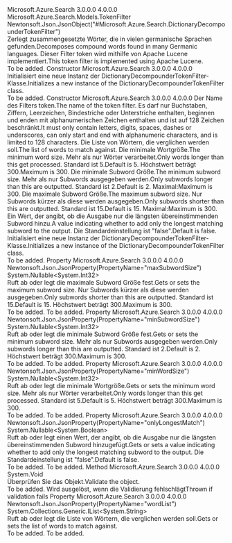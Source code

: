 <Type Name="DictionaryDecompounderTokenFilter" FullName="Microsoft.Azure.Search.Models.DictionaryDecompounderTokenFilter">
  <TypeSignature Language="C#" Value="public class DictionaryDecompounderTokenFilter : Microsoft.Azure.Search.Models.TokenFilter" />
  <TypeSignature Language="ILAsm" Value=".class public auto ansi beforefieldinit DictionaryDecompounderTokenFilter extends Microsoft.Azure.Search.Models.TokenFilter" />
  <TypeSignature Language="DocId" Value="T:Microsoft.Azure.Search.Models.DictionaryDecompounderTokenFilter" />
  <TypeSignature Language="VB.NET" Value="Public Class DictionaryDecompounderTokenFilter&#xA;Inherits TokenFilter" />
  <TypeSignature Language="F#" Value="type DictionaryDecompounderTokenFilter = class&#xA;    inherit TokenFilter" />
  <AssemblyInfo>
    <AssemblyName>Microsoft.Azure.Search</AssemblyName>
    <AssemblyVersion>3.0.0.0</AssemblyVersion>
    <AssemblyVersion>4.0.0.0</AssemblyVersion>
  </AssemblyInfo>
  <Base>
    <BaseTypeName>Microsoft.Azure.Search.Models.TokenFilter</BaseTypeName>
  </Base>
  <Interfaces />
  <Attributes>
    <Attribute>
      <AttributeName>Newtonsoft.Json.JsonObject("#Microsoft.Azure.Search.DictionaryDecompounderTokenFilter")</AttributeName>
    </Attribute>
  </Attributes>
  <Docs>
    <summary>
            <span data-ttu-id="dc05f-101">Zerlegt zusammengesetzte Wörter, die in vielen germanische Sprachen gefunden.</span><span class="sxs-lookup"><span data-stu-id="dc05f-101">Decomposes compound words found in many Germanic languages.</span></span> <span data-ttu-id="dc05f-102">Dieser Filter token wird mithilfe von Apache Lucene implementiert.</span><span class="sxs-lookup"><span data-stu-id="dc05f-102">This token filter is implemented using Apache Lucene.</span></span>
            <see href="http://lucene.apache.org/core/4_10_3/analyzers-common/org/apache/lucene/analysis/compound/DictionaryCompoundWordTokenFilter.html" /></summary>
    <remarks>To be added.</remarks>
  </Docs>
  <Members>
    <Member MemberName=".ctor">
      <MemberSignature Language="C#" Value="public DictionaryDecompounderTokenFilter ();" />
      <MemberSignature Language="ILAsm" Value=".method public hidebysig specialname rtspecialname instance void .ctor() cil managed" />
      <MemberSignature Language="DocId" Value="M:Microsoft.Azure.Search.Models.DictionaryDecompounderTokenFilter.#ctor" />
      <MemberSignature Language="VB.NET" Value="Public Sub New ()" />
      <MemberType>Constructor</MemberType>
      <AssemblyInfo>
        <AssemblyName>Microsoft.Azure.Search</AssemblyName>
        <AssemblyVersion>3.0.0.0</AssemblyVersion>
        <AssemblyVersion>4.0.0.0</AssemblyVersion>
      </AssemblyInfo>
      <Parameters />
      <Docs>
        <summary>
            <span data-ttu-id="dc05f-103">Initialisiert eine neue Instanz der DictionaryDecompounderTokenFilter-Klasse.</span><span class="sxs-lookup"><span data-stu-id="dc05f-103">Initializes a new instance of the DictionaryDecompounderTokenFilter class.</span></span>
            </summary>
        <remarks>To be added.</remarks>
      </Docs>
    </Member>
    <Member MemberName=".ctor">
      <MemberSignature Language="C#" Value="public DictionaryDecompounderTokenFilter (string name, System.Collections.Generic.IList&lt;string&gt; wordList, Nullable&lt;int&gt; minWordSize = null, Nullable&lt;int&gt; minSubwordSize = null, Nullable&lt;int&gt; maxSubwordSize = null, Nullable&lt;bool&gt; onlyLongestMatch = null);" />
      <MemberSignature Language="ILAsm" Value=".method public hidebysig specialname rtspecialname instance void .ctor(string name, class System.Collections.Generic.IList`1&lt;string&gt; wordList, valuetype System.Nullable`1&lt;int32&gt; minWordSize, valuetype System.Nullable`1&lt;int32&gt; minSubwordSize, valuetype System.Nullable`1&lt;int32&gt; maxSubwordSize, valuetype System.Nullable`1&lt;bool&gt; onlyLongestMatch) cil managed" />
      <MemberSignature Language="DocId" Value="M:Microsoft.Azure.Search.Models.DictionaryDecompounderTokenFilter.#ctor(System.String,System.Collections.Generic.IList{System.String},System.Nullable{System.Int32},System.Nullable{System.Int32},System.Nullable{System.Int32},System.Nullable{System.Boolean})" />
      <MemberSignature Language="VB.NET" Value="Public Sub New (name As String, wordList As IList(Of String), Optional minWordSize As Nullable(Of Integer) = null, Optional minSubwordSize As Nullable(Of Integer) = null, Optional maxSubwordSize As Nullable(Of Integer) = null, Optional onlyLongestMatch As Nullable(Of Boolean) = null)" />
      <MemberSignature Language="F#" Value="new Microsoft.Azure.Search.Models.DictionaryDecompounderTokenFilter : string * System.Collections.Generic.IList&lt;string&gt; * Nullable&lt;int&gt; * Nullable&lt;int&gt; * Nullable&lt;int&gt; * Nullable&lt;bool&gt; -&gt; Microsoft.Azure.Search.Models.DictionaryDecompounderTokenFilter" Usage="new Microsoft.Azure.Search.Models.DictionaryDecompounderTokenFilter (name, wordList, minWordSize, minSubwordSize, maxSubwordSize, onlyLongestMatch)" />
      <MemberType>Constructor</MemberType>
      <AssemblyInfo>
        <AssemblyName>Microsoft.Azure.Search</AssemblyName>
        <AssemblyVersion>3.0.0.0</AssemblyVersion>
        <AssemblyVersion>4.0.0.0</AssemblyVersion>
      </AssemblyInfo>
      <Parameters>
        <Parameter Name="name" Type="System.String" />
        <Parameter Name="wordList" Type="System.Collections.Generic.IList&lt;System.String&gt;" />
        <Parameter Name="minWordSize" Type="System.Nullable&lt;System.Int32&gt;" />
        <Parameter Name="minSubwordSize" Type="System.Nullable&lt;System.Int32&gt;" />
        <Parameter Name="maxSubwordSize" Type="System.Nullable&lt;System.Int32&gt;" />
        <Parameter Name="onlyLongestMatch" Type="System.Nullable&lt;System.Boolean&gt;" />
      </Parameters>
      <Docs>
        <param name="name"><span data-ttu-id="dc05f-104">Der Name des Filters token.</span><span class="sxs-lookup"><span data-stu-id="dc05f-104">The name of the token filter.</span></span> <span data-ttu-id="dc05f-105">Es darf nur Buchstaben, Ziffern, Leerzeichen, Bindestriche oder Unterstriche enthalten, beginnen und enden mit alphanumerischen Zeichen enthalten und ist auf 128 Zeichen beschränkt.</span><span class="sxs-lookup"><span data-stu-id="dc05f-105">It must only contain letters, digits, spaces, dashes or underscores, can only start and end with alphanumeric characters, and is limited to 128 characters.</span></span></param>
        <param name="wordList"><span data-ttu-id="dc05f-106">Die Liste von Wörtern, die verglichen werden soll.</span><span class="sxs-lookup"><span data-stu-id="dc05f-106">The list of words to match against.</span></span></param>
        <param name="minWordSize"><span data-ttu-id="dc05f-107">Die minimale Wortgröße.</span><span class="sxs-lookup"><span data-stu-id="dc05f-107">The minimum word size.</span></span> <span data-ttu-id="dc05f-108">Mehr als nur Wörter verarbeitet.</span><span class="sxs-lookup"><span data-stu-id="dc05f-108">Only words longer than this get processed.</span></span> <span data-ttu-id="dc05f-109">Standard ist 5.</span><span class="sxs-lookup"><span data-stu-id="dc05f-109">Default is 5.</span></span> <span data-ttu-id="dc05f-110">Höchstwert beträgt 300.</span><span class="sxs-lookup"><span data-stu-id="dc05f-110">Maximum is 300.</span></span></param>
        <param name="minSubwordSize"><span data-ttu-id="dc05f-111">Die minimale Subword Größe.</span><span class="sxs-lookup"><span data-stu-id="dc05f-111">The minimum subword size.</span></span> <span data-ttu-id="dc05f-112">Mehr als nur Subwords ausgegeben werden.</span><span class="sxs-lookup"><span data-stu-id="dc05f-112">Only subwords longer than this are outputted.</span></span> <span data-ttu-id="dc05f-113">Standard ist 2.</span><span class="sxs-lookup"><span data-stu-id="dc05f-113">Default is 2.</span></span> <span data-ttu-id="dc05f-114">Maximal:</span><span class="sxs-lookup"><span data-stu-id="dc05f-114">Maximum is</span></span>
            300.</param>
        <param name="maxSubwordSize"><span data-ttu-id="dc05f-115">Die maximale Subword Größe.</span><span class="sxs-lookup"><span data-stu-id="dc05f-115">The maximum subword size.</span></span> <span data-ttu-id="dc05f-116">Nur Subwords kürzer als diese werden ausgegeben.</span><span class="sxs-lookup"><span data-stu-id="dc05f-116">Only subwords shorter than this are outputted.</span></span> <span data-ttu-id="dc05f-117">Standard ist 15.</span><span class="sxs-lookup"><span data-stu-id="dc05f-117">Default is 15.</span></span> <span data-ttu-id="dc05f-118">Maximal:</span><span class="sxs-lookup"><span data-stu-id="dc05f-118">Maximum is</span></span>
            300.</param>
        <param name="onlyLongestMatch"><span data-ttu-id="dc05f-119">Ein Wert, der angibt, ob die Ausgabe nur die längsten übereinstimmenden Subword hinzu.</span><span class="sxs-lookup"><span data-stu-id="dc05f-119">A value indicating whether to add only the longest matching subword to the output.</span></span> <span data-ttu-id="dc05f-120">Die Standardeinstellung ist "false".</span><span class="sxs-lookup"><span data-stu-id="dc05f-120">Default is false.</span></span></param>
        <summary>
            <span data-ttu-id="dc05f-121">Initialisiert eine neue Instanz der DictionaryDecompounderTokenFilter-Klasse.</span><span class="sxs-lookup"><span data-stu-id="dc05f-121">Initializes a new instance of the DictionaryDecompounderTokenFilter class.</span></span>
            </summary>
        <remarks>To be added.</remarks>
      </Docs>
    </Member>
    <Member MemberName="MaxSubwordSize">
      <MemberSignature Language="C#" Value="public Nullable&lt;int&gt; MaxSubwordSize { get; set; }" />
      <MemberSignature Language="ILAsm" Value=".property instance valuetype System.Nullable`1&lt;int32&gt; MaxSubwordSize" />
      <MemberSignature Language="DocId" Value="P:Microsoft.Azure.Search.Models.DictionaryDecompounderTokenFilter.MaxSubwordSize" />
      <MemberSignature Language="VB.NET" Value="Public Property MaxSubwordSize As Nullable(Of Integer)" />
      <MemberSignature Language="F#" Value="member this.MaxSubwordSize : Nullable&lt;int&gt; with get, set" Usage="Microsoft.Azure.Search.Models.DictionaryDecompounderTokenFilter.MaxSubwordSize" />
      <MemberType>Property</MemberType>
      <AssemblyInfo>
        <AssemblyName>Microsoft.Azure.Search</AssemblyName>
        <AssemblyVersion>3.0.0.0</AssemblyVersion>
        <AssemblyVersion>4.0.0.0</AssemblyVersion>
      </AssemblyInfo>
      <Attributes>
        <Attribute>
          <AttributeName>Newtonsoft.Json.JsonProperty(PropertyName="maxSubwordSize")</AttributeName>
        </Attribute>
      </Attributes>
      <ReturnValue>
        <ReturnType>System.Nullable&lt;System.Int32&gt;</ReturnType>
      </ReturnValue>
      <Docs>
        <summary>
            <span data-ttu-id="dc05f-122">Ruft ab oder legt die maximale Subword Größe fest.</span><span class="sxs-lookup"><span data-stu-id="dc05f-122">Gets or sets the maximum subword size.</span></span> <span data-ttu-id="dc05f-123">Nur Subwords kürzer als diese werden ausgegeben.</span><span class="sxs-lookup"><span data-stu-id="dc05f-123">Only subwords shorter than this are outputted.</span></span> <span data-ttu-id="dc05f-124">Standard ist 15.</span><span class="sxs-lookup"><span data-stu-id="dc05f-124">Default is 15.</span></span> <span data-ttu-id="dc05f-125">Höchstwert beträgt 300.</span><span class="sxs-lookup"><span data-stu-id="dc05f-125">Maximum is 300.</span></span>
            </summary>
        <value>To be added.</value>
        <remarks>To be added.</remarks>
      </Docs>
    </Member>
    <Member MemberName="MinSubwordSize">
      <MemberSignature Language="C#" Value="public Nullable&lt;int&gt; MinSubwordSize { get; set; }" />
      <MemberSignature Language="ILAsm" Value=".property instance valuetype System.Nullable`1&lt;int32&gt; MinSubwordSize" />
      <MemberSignature Language="DocId" Value="P:Microsoft.Azure.Search.Models.DictionaryDecompounderTokenFilter.MinSubwordSize" />
      <MemberSignature Language="VB.NET" Value="Public Property MinSubwordSize As Nullable(Of Integer)" />
      <MemberSignature Language="F#" Value="member this.MinSubwordSize : Nullable&lt;int&gt; with get, set" Usage="Microsoft.Azure.Search.Models.DictionaryDecompounderTokenFilter.MinSubwordSize" />
      <MemberType>Property</MemberType>
      <AssemblyInfo>
        <AssemblyName>Microsoft.Azure.Search</AssemblyName>
        <AssemblyVersion>3.0.0.0</AssemblyVersion>
        <AssemblyVersion>4.0.0.0</AssemblyVersion>
      </AssemblyInfo>
      <Attributes>
        <Attribute>
          <AttributeName>Newtonsoft.Json.JsonProperty(PropertyName="minSubwordSize")</AttributeName>
        </Attribute>
      </Attributes>
      <ReturnValue>
        <ReturnType>System.Nullable&lt;System.Int32&gt;</ReturnType>
      </ReturnValue>
      <Docs>
        <summary>
            <span data-ttu-id="dc05f-126">Ruft ab oder legt die minimale Subword Größe fest.</span><span class="sxs-lookup"><span data-stu-id="dc05f-126">Gets or sets the minimum subword size.</span></span> <span data-ttu-id="dc05f-127">Mehr als nur Subwords ausgegeben werden.</span><span class="sxs-lookup"><span data-stu-id="dc05f-127">Only subwords longer than this are outputted.</span></span> <span data-ttu-id="dc05f-128">Standard ist 2.</span><span class="sxs-lookup"><span data-stu-id="dc05f-128">Default is 2.</span></span> <span data-ttu-id="dc05f-129">Höchstwert beträgt 300.</span><span class="sxs-lookup"><span data-stu-id="dc05f-129">Maximum is 300.</span></span>
            </summary>
        <value>To be added.</value>
        <remarks>To be added.</remarks>
      </Docs>
    </Member>
    <Member MemberName="MinWordSize">
      <MemberSignature Language="C#" Value="public Nullable&lt;int&gt; MinWordSize { get; set; }" />
      <MemberSignature Language="ILAsm" Value=".property instance valuetype System.Nullable`1&lt;int32&gt; MinWordSize" />
      <MemberSignature Language="DocId" Value="P:Microsoft.Azure.Search.Models.DictionaryDecompounderTokenFilter.MinWordSize" />
      <MemberSignature Language="VB.NET" Value="Public Property MinWordSize As Nullable(Of Integer)" />
      <MemberSignature Language="F#" Value="member this.MinWordSize : Nullable&lt;int&gt; with get, set" Usage="Microsoft.Azure.Search.Models.DictionaryDecompounderTokenFilter.MinWordSize" />
      <MemberType>Property</MemberType>
      <AssemblyInfo>
        <AssemblyName>Microsoft.Azure.Search</AssemblyName>
        <AssemblyVersion>3.0.0.0</AssemblyVersion>
        <AssemblyVersion>4.0.0.0</AssemblyVersion>
      </AssemblyInfo>
      <Attributes>
        <Attribute>
          <AttributeName>Newtonsoft.Json.JsonProperty(PropertyName="minWordSize")</AttributeName>
        </Attribute>
      </Attributes>
      <ReturnValue>
        <ReturnType>System.Nullable&lt;System.Int32&gt;</ReturnType>
      </ReturnValue>
      <Docs>
        <summary>
            <span data-ttu-id="dc05f-130">Ruft ab oder legt die minimale Wortgröße.</span><span class="sxs-lookup"><span data-stu-id="dc05f-130">Gets or sets the minimum word size.</span></span> <span data-ttu-id="dc05f-131">Mehr als nur Wörter verarbeitet.</span><span class="sxs-lookup"><span data-stu-id="dc05f-131">Only words longer than this get processed.</span></span> <span data-ttu-id="dc05f-132">Standard ist 5.</span><span class="sxs-lookup"><span data-stu-id="dc05f-132">Default is 5.</span></span> <span data-ttu-id="dc05f-133">Höchstwert beträgt 300.</span><span class="sxs-lookup"><span data-stu-id="dc05f-133">Maximum is 300.</span></span>
            </summary>
        <value>To be added.</value>
        <remarks>To be added.</remarks>
      </Docs>
    </Member>
    <Member MemberName="OnlyLongestMatch">
      <MemberSignature Language="C#" Value="public Nullable&lt;bool&gt; OnlyLongestMatch { get; set; }" />
      <MemberSignature Language="ILAsm" Value=".property instance valuetype System.Nullable`1&lt;bool&gt; OnlyLongestMatch" />
      <MemberSignature Language="DocId" Value="P:Microsoft.Azure.Search.Models.DictionaryDecompounderTokenFilter.OnlyLongestMatch" />
      <MemberSignature Language="VB.NET" Value="Public Property OnlyLongestMatch As Nullable(Of Boolean)" />
      <MemberSignature Language="F#" Value="member this.OnlyLongestMatch : Nullable&lt;bool&gt; with get, set" Usage="Microsoft.Azure.Search.Models.DictionaryDecompounderTokenFilter.OnlyLongestMatch" />
      <MemberType>Property</MemberType>
      <AssemblyInfo>
        <AssemblyName>Microsoft.Azure.Search</AssemblyName>
        <AssemblyVersion>3.0.0.0</AssemblyVersion>
        <AssemblyVersion>4.0.0.0</AssemblyVersion>
      </AssemblyInfo>
      <Attributes>
        <Attribute>
          <AttributeName>Newtonsoft.Json.JsonProperty(PropertyName="onlyLongestMatch")</AttributeName>
        </Attribute>
      </Attributes>
      <ReturnValue>
        <ReturnType>System.Nullable&lt;System.Boolean&gt;</ReturnType>
      </ReturnValue>
      <Docs>
        <summary>
            <span data-ttu-id="dc05f-134">Ruft ab oder legt einen Wert, der angibt, ob die Ausgabe nur die längsten übereinstimmenden Subword hinzugefügt.</span><span class="sxs-lookup"><span data-stu-id="dc05f-134">Gets or sets a value indicating whether to add only the longest matching subword to the output.</span></span> <span data-ttu-id="dc05f-135">Die Standardeinstellung ist "false".</span><span class="sxs-lookup"><span data-stu-id="dc05f-135">Default is false.</span></span>
            </summary>
        <value>To be added.</value>
        <remarks>To be added.</remarks>
      </Docs>
    </Member>
    <Member MemberName="Validate">
      <MemberSignature Language="C#" Value="public override void Validate ();" />
      <MemberSignature Language="ILAsm" Value=".method public hidebysig virtual instance void Validate() cil managed" />
      <MemberSignature Language="DocId" Value="M:Microsoft.Azure.Search.Models.DictionaryDecompounderTokenFilter.Validate" />
      <MemberSignature Language="VB.NET" Value="Public Overrides Sub Validate ()" />
      <MemberSignature Language="F#" Value="override this.Validate : unit -&gt; unit" Usage="dictionaryDecompounderTokenFilter.Validate " />
      <MemberType>Method</MemberType>
      <AssemblyInfo>
        <AssemblyName>Microsoft.Azure.Search</AssemblyName>
        <AssemblyVersion>3.0.0.0</AssemblyVersion>
        <AssemblyVersion>4.0.0.0</AssemblyVersion>
      </AssemblyInfo>
      <ReturnValue>
        <ReturnType>System.Void</ReturnType>
      </ReturnValue>
      <Parameters />
      <Docs>
        <summary>
            <span data-ttu-id="dc05f-136">Überprüfen Sie das Objekt.</span><span class="sxs-lookup"><span data-stu-id="dc05f-136">Validate the object.</span></span>
            </summary>
        <remarks>To be added.</remarks>
        <exception cref="T:Microsoft.Rest.ValidationException">
            <span data-ttu-id="dc05f-137">Wird ausgelöst, wenn die Validierung fehlschlägt</span><span class="sxs-lookup"><span data-stu-id="dc05f-137">Thrown if validation fails</span></span>
            </exception>
      </Docs>
    </Member>
    <Member MemberName="WordList">
      <MemberSignature Language="C#" Value="public System.Collections.Generic.IList&lt;string&gt; WordList { get; set; }" />
      <MemberSignature Language="ILAsm" Value=".property instance class System.Collections.Generic.IList`1&lt;string&gt; WordList" />
      <MemberSignature Language="DocId" Value="P:Microsoft.Azure.Search.Models.DictionaryDecompounderTokenFilter.WordList" />
      <MemberSignature Language="VB.NET" Value="Public Property WordList As IList(Of String)" />
      <MemberSignature Language="F#" Value="member this.WordList : System.Collections.Generic.IList&lt;string&gt; with get, set" Usage="Microsoft.Azure.Search.Models.DictionaryDecompounderTokenFilter.WordList" />
      <MemberType>Property</MemberType>
      <AssemblyInfo>
        <AssemblyName>Microsoft.Azure.Search</AssemblyName>
        <AssemblyVersion>3.0.0.0</AssemblyVersion>
        <AssemblyVersion>4.0.0.0</AssemblyVersion>
      </AssemblyInfo>
      <Attributes>
        <Attribute>
          <AttributeName>Newtonsoft.Json.JsonProperty(PropertyName="wordList")</AttributeName>
        </Attribute>
      </Attributes>
      <ReturnValue>
        <ReturnType>System.Collections.Generic.IList&lt;System.String&gt;</ReturnType>
      </ReturnValue>
      <Docs>
        <summary>
            <span data-ttu-id="dc05f-138">Ruft ab oder legt die Liste von Wörtern, die verglichen werden soll.</span><span class="sxs-lookup"><span data-stu-id="dc05f-138">Gets or sets the list of words to match against.</span></span>
            </summary>
        <value>To be added.</value>
        <remarks>To be added.</remarks>
      </Docs>
    </Member>
  </Members>
</Type>